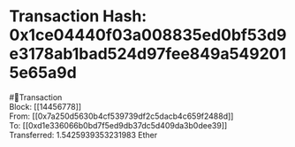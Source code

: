 
Transaction Hash: 0x1ce04440f03a008835ed0bf53d9e3178ab1bad524d97fee849a5492015e65a9d
====================================================================================
  
#💸Transaction  
Block: [[14456778]]  
From: [[0x7a250d5630b4cf539739df2c5dacb4c659f2488d]]  
To: [[0xd1e336066b0bd7f5ed9db37dc5d409da3b0dee39]]  
Transferred: 1.5425939353231983 Ether
